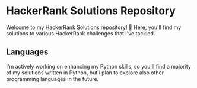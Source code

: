 # HackerRank Solutions Repository
Welcome to my HackerRank Solutions repository! 🚀 Here, you'll find my solutions to various HackerRank challenges that I've tackled.

## Languages
I'm actively working on enhancing my Python skills, so you'll find a majority of my solutions written in Python, but i plan to explore also other programming languages in the future.


